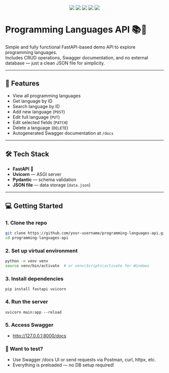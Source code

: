 <p align="center">
  <img src="https://img.shields.io/badge/FastAPI-0.110.2-009688?style=flat-square&logo=fastapi&logoColor=white" />
  <img src="https://img.shields.io/badge/Uvicorn-0.29.0-000000?style=flat-square&logo=python&logoColor=white" />
  <img src="https://img.shields.io/badge/Python-3.11+-3776AB?style=flat-square&logo=python&logoColor=white" />
  <img src="https://img.shields.io/badge/Pydantic-2.x-6E5CAB?style=flat-square&logo=pydantic&logoColor=white" />
  <img src="https://img.shields.io/badge/JSON-Data%20Store-FFD700?style=flat-square&logo=json&logoColor=black" />
</p>


# Programming Languages API 📚🔧

Simple and fully functional FastAPI-based demo API to explore programming languages.  
Includes CRUD operations, Swagger documentation, and no external database — just a clean JSON file for simplicity.

---

## 🚀 Features

- View all programming languages
- Get language by ID
- Search language by ID
- Add new language (`POST`)
- Edit full language (`PUT`)
- Edit selected fields (`PATCH`)
- Delete a language (`DELETE`)
- Autogenerated Swagger documentation at `/docs`

---

## 🛠 Tech Stack

- **FastAPI** 🐍
- **Uvicorn** — ASGI server
- **Pydantic** — schema validation
- **JSON file** — data storage (`data.json`)

---

## 💻 Getting Started

### 1. Clone the repo

```bash
git clone https://github.com/your-username/programming-languages-api.git
cd programming-languages-api
```
### 2. Set up virtual environment
```bash
python -m venv venv
source venv/bin/activate  # or venv\Scripts\activate for Windows
```
### 3. Install dependencies
```
pip install fastapi uvicorn
```

### 4. Run the server
```
uvicorn main:app --reload

```

### 5. Access Swagger
- http://127.0.0.1:8000/docs

### 🧪 Want to test?
- Use Swagger /docs UI or send requests via Postman, curl, httpx, etc.
- Everything is preloaded — no DB setup required!
